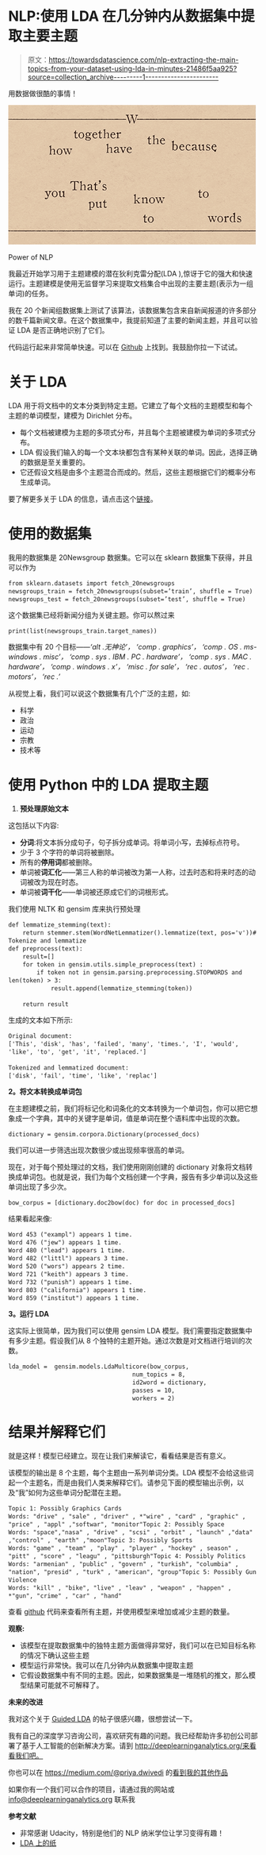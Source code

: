 # NLP:使用 LDA 在几分钟内从数据集中提取主要主题

> 原文：<https://towardsdatascience.com/nlp-extracting-the-main-topics-from-your-dataset-using-lda-in-minutes-21486f5aa925?source=collection_archive---------1----------------------->

用数据做很酷的事情！

![](img/b31de0f0e430bbcaff7f1ec7f01ac55f.png)

Power of NLP

我最近开始学习用于主题建模的潜在狄利克雷分配(LDA ),惊讶于它的强大和快速运行。主题建模是使用无监督学习来提取文档集合中出现的主要主题(表示为一组单词)的任务。

我在 20 个新闻组数据集上测试了该算法，该数据集包含来自新闻报道的许多部分的数千篇新闻文章。在这个数据集中，我提前知道了主要的新闻主题，并且可以验证 LDA 是否正确地识别了它们。

代码运行起来非常简单快速。可以在 [Github](https://github.com/priya-dwivedi/Deep-Learning/blob/master/topic_modeling/LDA_Newsgroup.ipynb) 上找到。我鼓励你拉一下试试。

# 关于 LDA

LDA 用于将文档中的文本分类到特定主题。它建立了每个文档的主题模型和每个主题的单词模型，建模为 Dirichlet 分布。

*   每个文档被建模为主题的多项式分布，并且每个主题被建模为单词的多项式分布。
*   LDA 假设我们输入的每一个文本块都包含有某种关联的单词。因此，选择正确的数据是至关重要的。
*   它还假设文档是由多个主题混合而成的。然后，这些主题根据它们的概率分布生成单词。

要了解更多关于 LDA 的信息，请点击这个[链接](http://www.jmlr.org/papers/volume3/blei03a/blei03a.pdf)。

# **使用的数据集**

我用的数据集是 20Newsgroup 数据集。它可以在 sklearn 数据集下获得，并且可以作为

```
from sklearn.datasets import fetch_20newsgroups
newsgroups_train = fetch_20newsgroups(subset=’train’, shuffle = True)
newsgroups_test = fetch_20newsgroups(subset=’test’, shuffle = True)
```

这个数据集已经将新闻分组为关键主题。你可以熬过来

```
print(list(newsgroups_train.target_names))
```

数据集中有 20 个目标——*‘alt .无神论’，
‘comp . graphics’，
‘comp . OS . ms-windows . misc’，
‘comp . sys . IBM . PC . hardware’，
‘comp . sys . MAC . hardware’，
‘comp . windows . x’，
‘misc . for sale’，
‘rec . autos’，
‘rec . motors’，
‘rec .’*

从视觉上看，我们可以说这个数据集有几个广泛的主题，如:

*   科学
*   政治
*   运动
*   宗教
*   技术等

# **使用 Python 中的 LDA 提取主题**

1.  **预处理原始文本**

这包括以下内容:

*   **分词**:将文本拆分成句子，句子拆分成单词。将单词小写，去掉标点符号。
*   少于 3 个字符的单词将被删除。
*   所有的**停用词**都被删除。
*   单词被**词汇化**——第三人称的单词被改为第一人称，过去时态和将来时态的动词被改为现在时态。
*   单词被**词干化**——单词被还原成它们的词根形式。

我们使用 NLTK 和 gensim 库来执行预处理

```
def lemmatize_stemming(text):
    return stemmer.stem(WordNetLemmatizer().lemmatize(text, pos='v'))# Tokenize and lemmatize
def preprocess(text):
    result=[]
    for token in gensim.utils.simple_preprocess(text) :
        if token not in gensim.parsing.preprocessing.STOPWORDS and len(token) > 3:
            result.append(lemmatize_stemming(token))

    return result
```

生成的文本如下所示:

```
Original document: 
['This', 'disk', 'has', 'failed', 'many', 'times.', 'I', 'would', 'like', 'to', 'get', 'it', 'replaced.']

Tokenized and lemmatized document: 
['disk', 'fail', 'time', 'like', 'replac']
```

**2。将文本转换成单词包**

在主题建模之前，我们将标记化和词条化的文本转换为一个单词包，你可以把它想象成一个字典，其中的关键字是单词，值是单词在整个语料库中出现的次数。

```
dictionary = gensim.corpora.Dictionary(processed_docs)
```

我们可以进一步筛选出现次数很少或出现频率很高的单词。

现在，对于每个预处理过的文档，我们使用刚刚创建的 dictionary 对象将文档转换成单词包。也就是说，我们为每个文档创建一个字典，报告有多少单词以及这些单词出现了多少次。

```
bow_corpus = [dictionary.doc2bow(doc) for doc in processed_docs]
```

结果看起来像:

```
Word 453 ("exampl") appears 1 time.
Word 476 ("jew") appears 1 time.
Word 480 ("lead") appears 1 time.
Word 482 ("littl") appears 3 time.
Word 520 ("wors") appears 2 time.
Word 721 ("keith") appears 3 time.
Word 732 ("punish") appears 1 time.
Word 803 ("california") appears 1 time.
Word 859 ("institut") appears 1 time.
```

**3。运行 LDA**

这实际上很简单，因为我们可以使用 gensim LDA 模型。我们需要指定数据集中有多少主题。假设我们从 8 个独特的主题开始。通过次数是对文档进行培训的次数。

```
lda_model =  gensim.models.LdaMulticore(bow_corpus, 
                                   num_topics = 8, 
                                   id2word = dictionary,                                    
                                   passes = 10,
                                   workers = 2)
```

# 结果并解释它们

就是这样！模型已经建立。现在让我们来解读它，看看结果是否有意义。

该模型的输出是 8 个主题，每个主题由一系列单词分类。LDA 模型不会给这些词起一个主题名，而是由我们人类来解释它们。请参见下面的模型输出示例，以及“我”如何为这些单词分配潜在主题。

```
Topic 1: Possibly Graphics Cards
Words: "drive" , "sale" , "driver" , *"wire" , "card" , "graphic" , "price" , "appl" ,"softwar", "monitor"Topic 2: Possibly Space
Words: "space","nasa" , "drive" , "scsi" , "orbit" , "launch" ,"data" ,"control" , "earth" ,"moon"Topic 3: Possibly Sports
Words: "game" , "team" , "play" , "player" , "hockey" , season" , "pitt" , "score" , "leagu" , "pittsburgh"Topic 4: Possibly Politics
Words: "armenian" , "public" , "govern" , "turkish", "columbia" , "nation", "presid" , "turk" , "american", "group"Topic 5: Possibly Gun Violence
Words: "kill" , "bike", "live" , "leav" , "weapon" , "happen" , *"gun", "crime" , "car" , "hand"
```

查看 [github](https://github.com/priya-dwivedi/Deep-Learning/blob/master/topic_modeling/LDA_Newsgroup.ipynb) 代码来查看所有主题，并使用模型来增加或减少主题的数量。

**观察:**

*   该模型在提取数据集中的独特主题方面做得非常好，我们可以在已知目标名称的情况下确认这些主题
*   模型运行非常快。我可以在几分钟内从数据集中提取主题
*   它假设数据集中有不同的主题。因此，如果数据集是一堆随机的推文，那么模型结果可能就不可解释了。

**未来的改进**

我对这个关于 [Guided LDA](https://medium.freecodecamp.org/how-we-changed-unsupervised-lda-to-semi-supervised-guidedlda-e36a95f3a164) 的帖子很感兴趣，很想尝试一下。

我有自己的深度学习咨询公司，喜欢研究有趣的问题。我已经帮助许多初创公司部署了基于人工智能的创新解决方案。请到 http://deeplearninganalytics.org/来看看我们吧。

你也可以在 https://medium.com/@priya.dwivedi 的[看到我的其他作品](https://medium.com/@priya.dwivedi)

如果你有一个我们可以合作的项目，请通过我的网站或 info@deeplearninganalytics.org 联系我

**参考文献**

*   非常感谢 Udacity，特别是他们的 NLP 纳米学位让学习变得有趣！
*   [LDA 上的纸](http://www.jmlr.org/papers/volume3/blei03a/blei03a.pdf)
